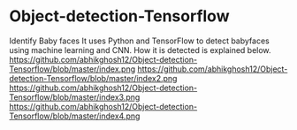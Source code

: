 # Object-detection-Tensorflow
Identify Baby faces 
It uses Python and TensorFlow to detect babyfaces using machine learning and CNN.
How it is detected is explained below.
https://github.com/abhikghosh12/Object-detection-Tensorflow/blob/master/index.png
https://github.com/abhikghosh12/Object-detection-Tensorflow/blob/master/index2.png
https://github.com/abhikghosh12/Object-detection-Tensorflow/blob/master/index3.png
https://github.com/abhikghosh12/Object-detection-Tensorflow/blob/master/index4.png
